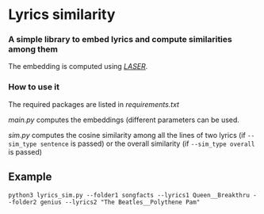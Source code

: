 # Lyrics similarity
### A simple library to embed lyrics and compute similarities among them
The embedding is computed using *[LASER](https://github.com/yannvgn/laserembeddings)*.

### How to use it
The required packages are listed in *requirements.txt*

*main.py* computes the embeddings (different parameters can be used.

*sim.py* computes the cosine similarity among all the lines of two lyrics (if `--sim_type sentence` is passed) or the overall similarity (if `--sim_type overall` is passed)

## Example

`python3 lyrics_sim.py --folder1 songfacts --lyrics1 Queen__Breakthru --folder2 genius --lyrics2 "The Beatles__Polythene Pam"`


